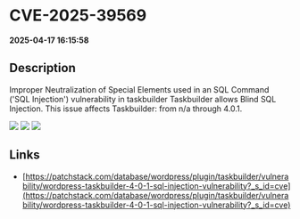 # CVE-2025-39569

**2025-04-17 16:15:58**

## Description
Improper Neutralization of Special Elements used in an SQL Command ('SQL Injection') vulnerability in taskbuilder Taskbuilder allows Blind SQL Injection. This issue affects Taskbuilder: from n/a through 4.0.1.

![](https://img.shields.io/static/v1?label=Score&message=8.5&color=red)
![](https://img.shields.io/static/v1?label=Severity&message=HIGH&color=red)
![](https://img.shields.io/static/v1?label=CWE&message=SQL&color=green)

## Links
- [https://patchstack.com/database/wordpress/plugin/taskbuilder/vulnerability/wordpress-taskbuilder-4-0-1-sql-injection-vulnerability?_s_id=cve](https://patchstack.com/database/wordpress/plugin/taskbuilder/vulnerability/wordpress-taskbuilder-4-0-1-sql-injection-vulnerability?_s_id=cve)
